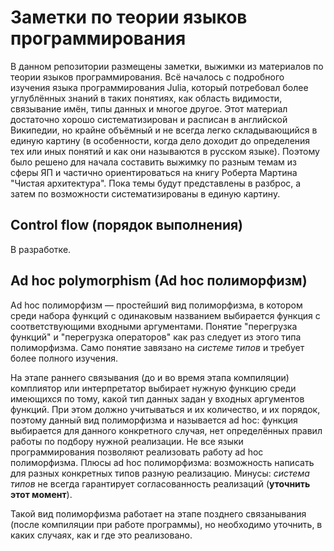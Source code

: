 # Заметки по теории языков программирования
В данном репозитории размещены заметки, выжимки из материалов по теории языков программирования. Всё началось с подробного изучения языка программирования Julia, который потребовал более углублённых знаний в таких понятиях, как область видимости, связывание имён, типы данных и многое другое. Этот материал достаточно хорошо систематизирован и расписан в английской Википедии, но крайне объёмный и не всегда легко складывающийся в единую картину (в особенности, когда дело доходит до определения тех или иных понятий и как они называются в русском языке). Поэтому было решено для начала составить выжимку по разным темам из сферы ЯП и частично ориентироваться на книгу Роберта Мартина "Чистая архитектура". Пока темы будут представлены в разброс, а затем по возможности систематизированы в единую картину.

## Control flow (порядок выполнения)

В разработке.

## Ad hoc polymorphism (Ad hoc полиморфизм)

Ad hoc полиморфизм — простейший вид полиморфизма, в котором среди набора функций с одинаковым названием выбирается функция с соответствующими входными аргументами. Понятие "перегрузка функций" и "перегрузка операторов" как раз следует из этого типа полиморфизма. Само понятие завязано на _системе типов_ и требует более полного изучения.

На этапе раннего связывания (до и во время этапа компиляции) комплиятор или интерпретатор выбирает нужную функцию среди имеющихся по тому, какой тип данных задан у входных аргументов функций. При этом должно учитываться и их количество, и их порядок, поэтому данный вид полиморфизма и называется ad hoc: функция выбирается для данного конкретного случая, нет определённых правил работы по подбору нужной реализации. Не все языки программирования позволяют реализовать работу ad hoc полиморфизма. Плюсы ad hoc полиморфизма: возможность написать для разных конкретных типов разную реализацию. Минусы: _система типов_ не всегда гарантирует согласованность реализаций (**уточнить этот момент**).

Такой вид полиморфизма работает на этапе позднего связанывания (после компиляции при работе программы), но необходимо уточнить, в каких случаях, как и где это реализовано.
